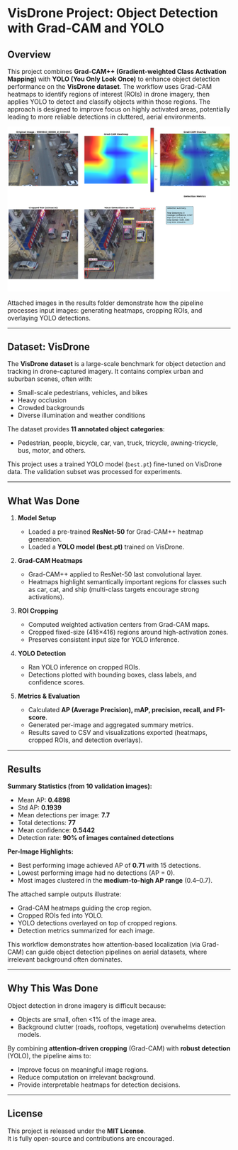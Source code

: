 # VisDrone Project: Object Detection with Grad-CAM and YOLO

## Overview
This project combines **Grad-CAM++ (Gradient-weighted Class Activation Mapping)** with **YOLO (You Only Look Once)** to enhance object detection performance on the **VisDrone dataset**. The workflow uses Grad-CAM heatmaps to identify regions of interest (ROIs) in drone imagery, then applies YOLO to detect and classify objects within those regions. The approach is designed to improve focus on highly activated areas, potentially leading to more reliable detections in cluttered, aerial environments.

![Sample Detection Output](detection/det_3.png)


Attached images in the results folder demonstrate how the pipeline processes input images: generating heatmaps, cropping ROIs, and overlaying YOLO detections.

---

## Dataset: VisDrone
The **VisDrone dataset** is a large-scale benchmark for object detection and tracking in drone-captured imagery. It contains complex urban and suburban scenes, often with:
- Small-scale pedestrians, vehicles, and bikes
- Heavy occlusion
- Crowded backgrounds
- Diverse illumination and weather conditions

The dataset provides **11 annotated object categories**:
- Pedestrian, people, bicycle, car, van, truck, tricycle, awning-tricycle, bus, motor, and others.

This project uses a trained YOLO model (`best.pt`) fine-tuned on VisDrone data. The validation subset was processed for experiments.

---

## What Was Done
1. **Model Setup**  
   - Loaded a pre-trained **ResNet-50** for Grad-CAM++ heatmap generation.  
   - Loaded a **YOLO model (best.pt)** trained on VisDrone.  

2. **Grad-CAM Heatmaps**  
   - Grad-CAM++ applied to ResNet-50 last convolutional layer.  
   - Heatmaps highlight semantically important regions for classes such as car, cat, and ship (multi-class targets encourage strong activations).  

3. **ROI Cropping**  
   - Computed weighted activation centers from Grad-CAM maps.  
   - Cropped fixed-size (416×416) regions around high-activation zones.  
   - Preserves consistent input size for YOLO inference.  

4. **YOLO Detection**  
   - Ran YOLO inference on cropped ROIs.  
   - Detections plotted with bounding boxes, class labels, and confidence scores.  

5. **Metrics & Evaluation**  
   - Calculated **AP (Average Precision), mAP, precision, recall, and F1-score**.  
   - Generated per-image and aggregated summary metrics.  
   - Results saved to CSV and visualizations exported (heatmaps, cropped ROIs, and detection overlays).  

---

## Results
**Summary Statistics (from 10 validation images):**
- Mean AP: **0.4898**  
- Std AP: **0.1939**  
- Mean detections per image: **7.7**  
- Total detections: **77**  
- Mean confidence: **0.5442**  
- Detection rate: **90% of images contained detections**

**Per-Image Highlights:**
- Best performing image achieved AP of **0.71** with 15 detections.  
- Lowest performing image had no detections (AP = 0).  
- Most images clustered in the **medium-to-high AP range** (0.4–0.7).  

The attached sample outputs illustrate:
- Grad-CAM heatmaps guiding the crop region.  
- Cropped ROIs fed into YOLO.  
- YOLO detections overlayed on top of cropped regions.  
- Detection metrics summarized for each image.  

This workflow demonstrates how attention-based localization (via Grad-CAM) can guide object detection pipelines on aerial datasets, where irrelevant background often dominates.

---

## Why This Was Done
Object detection in drone imagery is difficult because:
- Objects are small, often <1% of the image area.  
- Background clutter (roads, rooftops, vegetation) overwhelms detection models.  

By combining **attention-driven cropping** (Grad-CAM) with **robust detection** (YOLO), the pipeline aims to:
- Improve focus on meaningful image regions.  
- Reduce computation on irrelevant background.  
- Provide interpretable heatmaps for detection decisions.  

---

## License
This project is released under the **MIT License**.  
It is fully open-source and contributions are encouraged.  

